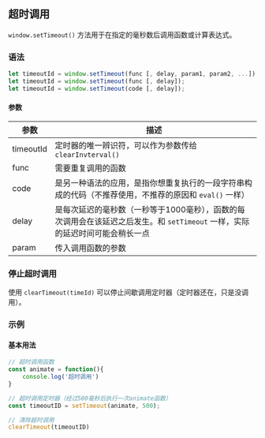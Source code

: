 ## 超时调用

`window.setTimeout()` 方法用于在指定的毫秒数后调用函数或计算表达式。

### 语法

```js
let timeoutId = window.setTimeout(func [, delay, param1, param2, ...]);
let timeoutId = window.setTimeout(func [, delay]);
let timeoutId = window.setTimeout(code [, delay]);
```

#### 参数

| 参数      | 描述                                                         |
| --------- | ------------------------------------------------------------ |
| timeoutId | 定时器的唯一辨识符，可以作为参数传给 `clearInvterval()`      |
| func      | 需要重复调用的函数                                           |
| code      | 是另一种语法的应用，是指你想重复执行的一段字符串构成的代码（不推荐使用，不推荐的原因和 `eval()` 一样） |
| delay     | 是每次延迟的毫秒数（一秒等于1000毫秒），函数的每次调用会在该延迟之后发生。和 `setTimeout` 一样，实际的延迟时间可能会稍长一点 |
| param     | 传入调用函数的参数                                           |

### 停止超时调用

使用 `clearTimeout(timeId)` 可以停止间歇调用定时器（定时器还在，只是没调用）。

### 示例

#### 基本用法

```js
// 超时调用函数
const animate = function(){
    console.log('超时调用')
}

// 超时调用定时器（经过500毫秒后执行一次animate函数）
const timeoutID = setTimeout(animate, 500);

// 清除超时调用
clearTimeout(timeoutID)
```

